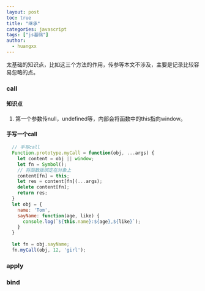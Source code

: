 ```yaml
---
layout: post
toc: true
title: "继承"
categories: javascript
tags: ["js基础"]
author:
  - huangxx
---
```


太基础的知识点，比如这三个方法的作用，传参等本文不涉及，主要是记录比较容易忽略的点。

### call

#### 知识点
1. 第一个参数传null，undefined等，内部会将函数中的this指向window。

#### 手写一个call

```javascript
  // 手写call
  Function.prototype.myCall = function(obj, ...args) {
    let content = obj || window;
    let fn = Symbol();
    // 将函数版绑定在对象上
    content[fn] = this;
    let res = content[fn](...args);
    delete content[fn];
    return res;
  }
  let obj = {
    name: 'Tom',
    sayName: function(age, like) {
      console.log(`${this.name}:${age},${like}`);
    }
  }
  
  let fn = obj.sayName;
  fn.myCall(obj, 12, 'girl');
```

### apply

### bind
